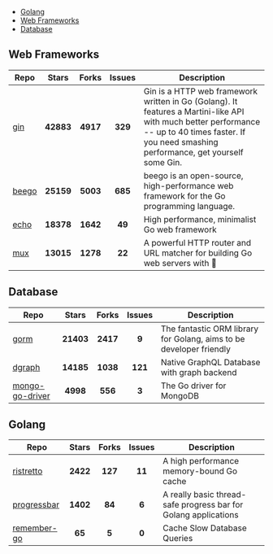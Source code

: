 
- [Golang](#golang)
- [Web Frameworks](#web-frameworks)
- [Database](#database)

## Web Frameworks

| Repo | Stars  | Forks  | Issues | Description |
| ---- | :----: | :----: | :----: | ----------- |
| [gin](https://github.com/gin-gonic/gin) | **42883** | **4917** | **329** | Gin is a HTTP web framework written in Go (Golang). It features a Martini-like API with much better performance -- up to 40 times faster. If you need smashing performance, get yourself some Gin. |
| [beego](https://github.com/astaxie/beego) | **25159** | **5003** | **685** | beego is an open-source, high-performance web framework for the Go programming language. |
| [echo](https://github.com/labstack/echo) | **18378** | **1642** | **49** | High performance, minimalist Go web framework |
| [mux](https://github.com/gorilla/mux) | **13015** | **1278** | **22** | A powerful HTTP router and URL matcher for building Go web servers with 🦍 |

## Database

| Repo | Stars  | Forks  | Issues | Description |
| ---- | :----: | :----: | :----: | ----------- |
| [gorm](https://github.com/go-gorm/gorm) | **21403** | **2417** | **9** | The fantastic ORM library for Golang, aims to be developer friendly |
| [dgraph](https://github.com/dgraph-io/dgraph) | **14185** | **1038** | **121** | Native GraphQL Database with graph backend |
| [mongo-go-driver](https://github.com/mongodb/mongo-go-driver) | **4998** | **556** | **3** | The Go driver for MongoDB |

## Golang

| Repo | Stars  | Forks  | Issues | Description |
| ---- | :----: | :----: | :----: | ----------- |
| [ristretto](https://github.com/dgraph-io/ristretto) | **2422** | **127** | **11** | A high performance memory-bound Go cache |
| [progressbar](https://github.com/schollz/progressbar) | **1402** | **84** | **6** | A really basic thread-safe progress bar for Golang applications |
| [remember-go](https://github.com/rocketlaunchr/remember-go) | **65** | **5** | **0** | Cache Slow Database Queries |
